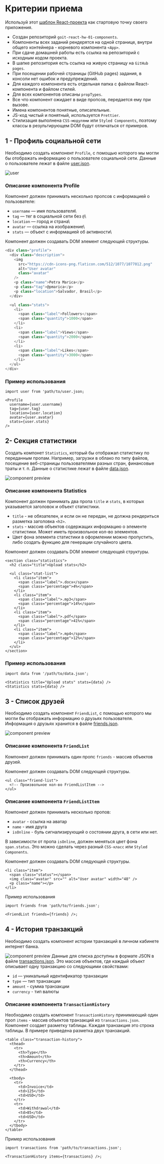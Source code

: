 # Критерии приема

Используй этот [шаблон React-проекта](https://github.com/goitacademy/react-homework-template#readme) как стартовую точку своего приложения.

* Создан репозиторий `goit-react-hw-01-components`.
* Компоненты всех заданий рендерятся на одной странице, внутри общего контейнера - корневого компонента `<App>`.
* При сдаче домашней работы есть ссылка на репозиторий с исходным кодом проекта.
* В шапке репозитория есть ссылка на живую страницу на `GitHub pages`.
* При посещении рабочей страницы (GitHub pages) задания, в консоли нет ошибок и предупреждений.
* Для каждого компонента есть отдельная папка с файлом React-компонента и файлом стилей.
* Для всех компонентов описаны `propTypes`.
* Все что компонент ожидает в виде пропсов, передается ему при вызове.
* Имена компонентов понятные, описательные.
* JS-код чистый и понятный, используется `Prettier`.
* Стилизация выполнена `CSS-модулями` или `Styled Components`, поэтому классы в результирующем DOM будут отличаться от примеров.

## 1 - Профиль социальной сети
 Необходимо создать компонент `Profile`, с помощью которого мы могли бы отображать информацию о пользователе социальной сети. Данные о пользователе лежат в файле [user.json](https://github.com/goitacademy/react-homework/blob/master/homework-01/social-profile/user.json).

 ![user](https://textbook.edu.goit.global/lms-react-homework/v1/img/hw-01/social-profile.png)

### Описание компонента Profile
Компонент должен принимать несколько пропсов с информацией о пользователе:

* `username` — имя пользователя\
* `tag` — тег в социальной сети без `@`\
* `location` — город и страна\
* `avatar` — ссылка на изображение\
* `stats` — объект с информацией об активности\

Компонент должен создавать DOM элемент следующей структуры.
```js
<div class="profile">
  <div class="description">
    <img
      src="https://cdn-icons-png.flaticon.com/512/1077/1077012.png"
      alt="User avatar"
      class="avatar"
    />
    <p class="name">Petra Marica</p>
    <p class="tag">@pmarica</p>
    <p class="location">Salvador, Brasil</p>
  </div>

  <ul class="stats">
    <li>
      <span class="label">Followers</span>
      <span class="quantity">1000</span>
    </li>
    <li>
      <span class="label">Views</span>
      <span class="quantity">2000</span>
    </li>
    <li>
      <span class="label">Likes</span>
      <span class="quantity">3000</span>
    </li>
  </ul>
</div>
```
### Пример использования
```
import user from 'path/to/user.json;

<Profile
  username={user.username}
  tag={user.tag}
  location={user.location}
  avatar={user.avatar}
  stats={user.stats}
/>
```
## 2- Секция статистики
Создать компонет `Statistics`, который бы отображал статистику по переданным пропам. Например, загрузки в облако по типу файлов, посещение веб-страницы пользователями разных стран, финансовые траты и т. п. Данные о статистике лежат в файле [data.json](https://github.com/goitacademy/react-homework/blob/master/homework-01/statistics/data.json).

![component preview](https://textbook.edu.goit.global/lms-react-homework/v1/img/hw-01/statistics.jpg)

### Описание компонента Statistics
Компонент должен принимать два пропа `title` и `stats`, в которых указывается заголовок и объект статистики.

* `title` - не обязателен, и если он не передан, не должна рендериться разметка заголовка `<h2>`.
* `stats` - массив объектов содержащих информацию о элементе статистики. Может иметь произвольное кол-во элементов.
* Цвет фона элемента статистики в оформлении можно пропустить, либо создать функцию для генерации случайного цвета.
  
Компонент должен создавать DOM элемент следующей структуры.
```
<section class="statistics">
  <h2 class="title">Upload stats</h2>

  <ul class="stat-list">
    <li class="item">
      <span class="label">.docx</span>
      <span class="percentage">4%</span>
    </li>
    <li class="item">
      <span class="label">.mp3</span>
      <span class="percentage">14%</span>
    </li>
    <li class="item">
      <span class="label">.pdf</span>
      <span class="percentage">41%</span>
    </li>
    <li class="item">
      <span class="label">.mp4</span>
      <span class="percentage">12%</span>
    </li>
  </ul>
</section>
```
### Пример использования

```
import data from '/path/to/data.json';

<Statistics title="Upload stats" stats={data} />
<Statistics stats={data} />
```
## 3 - Список друзей
Необходимо создать компонент `FriendList`, с помощью которого мы могли бы отображать информацию о друзьях пользователя. Информация о друзьях хранится в файле [friends.json](https://github.com/goitacademy/react-homework/blob/master/homework-01/friend-list/friends.json).

![component preview](https://textbook.edu.goit.global/lms-react-homework/v1/img/hw-01/friend-list.jpg)

### Описание компонента `FriendList`
Компонент должен принимать один пропс `friends` - массив объектов друзей.

Компонент должен создавать DOM следующей структуры.
```
<ul class="friend-list">
  <!-- Произвольное кол-во FriendListItem -->
</ul>
```
### Описание компонента `FriendListItem`
Компонент должен принимать несколько пропов:

* `avatar` - ссылка на аватар
* `name` - имя друга
* `isOnline` - буль сигнализирующий о состоянии друга, в сети или нет.
  
В зависимости от пропа `isOnline`, должен меняться цвет фона `span.status`. Это можно сделать через разный `CSS-класс` или `Styled Components`.

Компонент должен создавать DOM следующей структуры.
```
<li class="item">
  <span class="status"></span>
  <img class="avatar" src="" alt="User avatar" width="48" />
  <p class="name"></p>
</li>
```
Пример использования
```
import friends from 'path/to/friends.json';

<FriendList friends={friends} />;
```
## 4 - История транзакций
Необходимо создать компонент истории транзакций в личном кабинете интернет банка.

![component preview](https://textbook.edu.goit.global/lms-react-homework/v1/img/hw-01/transactions.jpg)
Данные для списка доступны в формате JSON в файле [transactions.json](https://github.com/goitacademy/react-homework/blob/master/homework-01/transaction-history/transactions.json). Это массив объектов, где каждый объект описывает одну транзакцию со следующими свойствами:

* `id` — уникальный идентификатор транзакции
* `type` — тип транзакции
* `amount` - сумма транзакции
* `currency` - тип валюты
  
### Описание компонента `TransactionHistory`
Необходимо создать компонент `TransactionHistory` принимающий один проп `items` - массив объектов транзакций из `transactions.json`. Компонент создает разметку таблицы. Каждая транзакция это строка таблицы. В примере приведена разметка двух транзакций.
```
<table class="transaction-history">
  <thead>
    <tr>
      <th>Type</th>
      <th>Amount</th>
      <th>Currency</th>
    </tr>
  </thead>

  <tbody>
    <tr>
      <td>Invoice</td>
      <td>125</td>
      <td>USD</td>
    </tr>
    <tr>
      <td>Withdrawal</td>
      <td>85</td>
      <td>USD</td>
    </tr>
  </tbody>
</table>
```
Пример использования
```
import transactions from 'path/to/transactions.json';

<TransactionHistory items={transactions} />;
```
